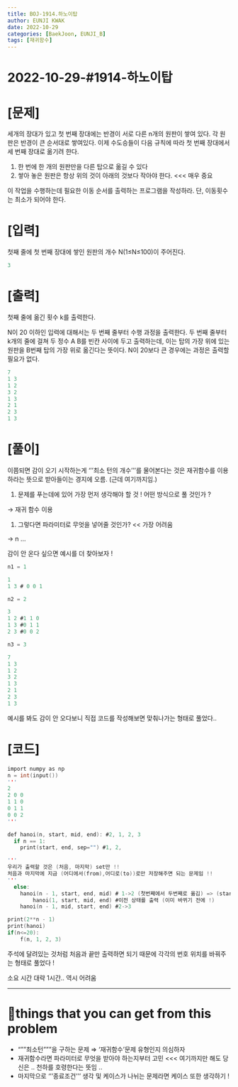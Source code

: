 ```yaml
---
title: BOJ-1914.하노이탑
author: EUNJI KWAK
date: 2022-10-29
categories: [BaekJoon, EUNJI_B]
tags: [재귀함수]
---
```


# 2022-10-29-#1914-하노이탑


# [문제]

세개의 장대가 있고 첫 번째 장대에는 반경이 서로 다른 n개의 원판이 쌓여 있다. 각 원판은 반경이 큰 순서대로 쌓여있다. 이제 수도승들이 다음 규칙에 따라 첫 번째 장대에서 세 번째 장대로 옮기려 한다. 

1. 한 번에 한 개의 원판만을 다른 탑으로 옮길 수 있다 
2. 쌓아 놓은 원판은 항상 위의 것이 아래의 것보다 작아야 한다. <<< 매우 중요

이 작업을 수행하는데 필요한 이동 순서를 출력하는 프로그램을 작성하라. 단, 이동횟수는 최소가 되어야 한다. 

# [입력]

첫째 줄에 첫 번째 장대에 쌓인 원판의 개수 N(1≤N≤100)이 주어진다.

```c
3
```

# [출력]

첫째 줄에 옮긴 횟수 k를 출력한다.

N이 20 이하인 입력에 대해서는 두 번째 줄부터 수행 과정을 출력한다. 두 번째 줄부터 k개의 줄에 걸쳐 두 정수 A B를 빈칸 사이에 두고 출력하는데, 이는 탑의 가장 위에 있는 원판을 B번째 탑의 가장 위로 옮긴다는 뜻이다. N이 20보다 큰 경우에는 과정은 출력할 필요가 없다. 

```c
7
1 3
1 2
3 2
1 3
2 1
2 3
1 3
```

# [풀이]

이쯤되면 감이 오기 시작하는게 ‘’’최소 턴의 개수’’’를 물어본다는 것은 재귀함수를 이용하라는 뜻으로 받아들이는 경지에 오름. (근데 여기까지임.)

1. 문제를 푸는데에 있어 가장 먼저 생각해야 할 것 ! 어떤 방식으로 풀 것인가 ?

→ 재귀 함수 이용

1. 그렇다면 파라미터로 무엇을 넣어줄 것인가? << 가장 어려움 

→ n …

감이 안 온다 싶으면 예시를 더 찾아보자 !

```c
n1 = 1

1
1 3 # 0 0 1

n2 = 2

3
1 2 #1 1 0
1 3 #0 1 1
2 3 #0 0 2

n3 = 3

7
1 3
1 2
3 2
1 3
2 1
2 3
1 3
```

예시를 봐도 감이 안 오다보니 직접 코드를 작성해보면 맞춰나가는 형태로 풀었다..

# [코드]

```c
import numpy as np
n = int(input())
'''
2
2 0 0
1 1 0
0 1 1
0 0 2
'''

def hanoi(n, start, mid, end): #2, 1, 2, 3
  if n == 1:
    print(start, end, sep="") #1, 2, 

'''
우리가 출력할 것은 (처음, 마지막) set만 !!
처음과 마지막에 지금 (어디에서(from),어디로(to))로만 저장해주면 되는 문제임 !!
'''
  else:
    hanoi(n - 1, start, end, mid) # 1->2 (첫번째에서 두번째로 옮김) => (start, mid)만 출력
		hanoi(1, start, mid, end) #이전 상태를 출력 (이미 바뀌기 전에 !)
    hanoi(n - 1, mid, start, end) #2->3

print(2**n - 1)
print(hanoi)
if(n<=20):
	f(n, 1, 2, 3)
```

주석에 달려있는 것처럼 처음과 끝만 출력하면 되기 때문에 각각의 번호 위치를 바꿔주는 형태로 풀었다 !

소요 시간 대략 1시간.. 역시 어려움

---

# **📌things that you can get from this problem**

- “””최소턴”””을 구하는 문제 ⇒ ‘재귀함수’문제 유형인지 의심하자
- 재귀함수라면 파라미터로 무엇을 받아야 하는지부터 고민 <<< 여기까지만 해도 당신은 .. 천하를 호령한다는 뜻임 ..
- 마지막으로 ‘’’종료조건’’’ 생각 및 케이스가 나뉘는 문제라면 케이스 또한 생각하기 !

